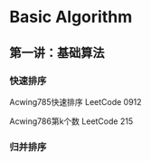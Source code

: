 ﻿﻿

# Basic Algorithm

## 第一讲：基础算法

### 快速排序

Acwing785快速排序 LeetCode 0912

Acwing786第k个数 LeetCode 215

### 归并排序

